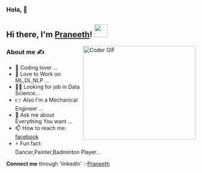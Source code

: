### Hola, 👋
## Hi there, I'm [Praneeth](https://kishan0725.pythonanywhere.com/)! <img src="https://raw.githubusercontent.com/TheDudeThatCode/TheDudeThatCode/master/Assets/Hi.gif" width=35 height=35>

<img align="right" alt='Coder GIF' height=250 width=300 src="https://user-images.githubusercontent.com/64009514/102066398-c847f780-3e1f-11eb-8cb8-b9e5be919da2.gif" />

### About me :writing_hand:
- 🔭 Coding lover ...
- 🌱 Love to Work on ML,DL,NLP ...
- :man_scientist: Looking for job in Data Science...
- :point_right: Also I'm a Mechanical Engineer ...
- 💬 Ask me about Everything You want ...
- 📫 How to reach me: [facebook](https://www.facebook.com/praneethkumar88/...)
- ⚡ Fun fact: Dancer,Painter,Badminton Player...

__Connect me__ through 'linkedln' :-[Praneeth](https://www.linkedin.com/in/praneeth-kumar-84a15317b)
